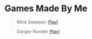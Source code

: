 # Games Made By Me

>Mine Sweeper: [Play!](https://drmeepso.github.io/GameMaker-Games/MineSweeper/)


>Danger Noodel: [Play!](https://drmeepso.github.io/GameMaker-Games/DangerNoodel/)